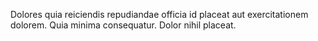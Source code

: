 Dolores quia reiciendis repudiandae officia id placeat aut exercitationem dolorem. Quia minima consequatur. Dolor nihil placeat.
